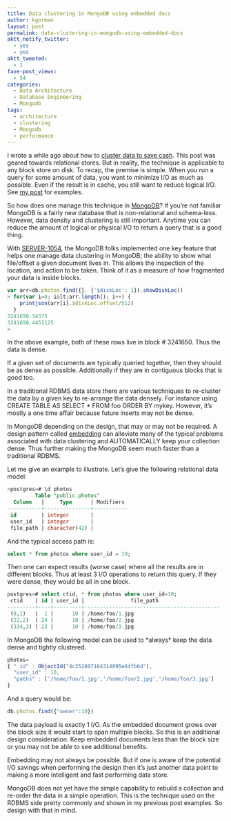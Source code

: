 ```yaml
---
title: Data clustering in MongoDB using embedded docs
author: kgorman
layout: post
permalink: data-clustering-in-mongodb-using-embedded-docs
aktt_notify_twitter:
  - yes
  - yes
aktt_tweeted:
  - 1
fave-post_views:
  - 54
categories:
  - Data Architecture
  - Database Engineering
  - Mongodb
tags:
  - architecture
  - clustering
  - Mongodb
  - performance
---
```

I wrote a while ago about how to [cluster data to save cash][1]. This post was geared towards relational stores. But in reality, the technique is applicable to any block store on disk. To recap, the premise is simple. When you run a query for some amount of data, you want to minimize I/O as much as possible. Even if the result is in cache, you still want to reduce logical I/O. See [my post][1] for examples.

So how does one manage this technique in [MongoDB][2]? If you&#8217;re not familiar MongoDB is a fairly new database that is non-relational and schema-less. However, data density and clustering is still important. Anytime you can reduce the amount of logical or physical I/O to return a query that is a good thing.

With [SERVER-1054][3], the MongoDB folks implemented one key feature that helps one manage data clustering in MongoDB; the ability to show what file/offset a given document lives in. This allows the inspection of the location, and action to be taken. Think of it as a measure of how fragmented your data is inside blocks.

~~~ javascript
var arr=db.photos.find({}, {'$diskLoc': 1}).showDiskLoc()
> for(var i=0; i&lt;arr.length(); i++) {
    printjson(arr[i].$diskLoc.offset/512)
  }
3241650.34375
3241650.4453125
>
~~~

In the above example, both of these rows live in block # 3241650. Thus the data is dense.

If a given set of documents are typically queried together, then they should be as dense as possible. Additionally if they are in contiguous blocks that is good too.

In a traditional RDBMS data store there are various techniques to re-cluster the data by a given key to re-arrange the data densely. For instance using CREATE TABLE AS SELECT * FROM foo ORDER BY mykey. However, it&#8217;s mostly a one time affair because future inserts may not be dense.

In MongoDB depending on the design, that may or may not be required. A design pattern called [embedding][4] can alleviate many of the typical problems associated with data clustering and AUTOMATICALLY keep your collection dense. Thus further making the MongoDB seem much faster than a traditional RDBMS.

Let me give an example to illustrate. Let&#8217;s give the following relational data model:

~~~ sql
>postgres=# \d photos
         Table "public.photos"
  Column   |     Type      | Modifiers
-----------+---------------+-----------
 id        | integer       |
 user_id   | integer       |
 file_path | character(42) |

~~~

And the typical access path is:

~~~ sql
select * from photos where user_id = 10;
~~~

Then one can expect results (worse case) where all the results are in different blocks. Thus at least 3 I/O operations to return this query. If they were dense, they would be all in one block.

~~~ sql
postgres=# select ctid, * from photos where user_id=10;
 ctid    | id | user_id |               file_path
---------+----+---------+--------------------------------------------
 (0,1)   |  1 |      10 | /home/foo/1.jpg
 (22,2)  | 24 |      10 | /home/foo/2.jpg
 (334,3) | 23 |      10 | /home/foo/3.jpg

~~~

In MongoDB the following model can be used to \*always\* keep the data dense and tightly clustered.

~~~ javascript
photos=
{ "_id" : ObjectId("4c252807164314895e44fb6d"),
  "user_id" : 10,
  "paths" : ['/home/foo/1.jpg','/home/foo/2.jpg','/home/foo/3.jpg']
}
~~~

And a query would be:

~~~ javascript
db.photos.find({"owner":10})
~~~

The data payload is exactly 1 I/O. As the embedded document grows over the block size it would start to span multiple blocks. So this is an additional design consideration. Keep embedded documents less than the block size or you may not be able to see additional benefits.

Embedding may not always be possible. But if one is aware of the potential I/O savings when performing the design then it&#8217;s just another data point to making a more intelligent and fast performing data store.

MongoDB does not yet have the simple capability to rebuild a collection and re-order the data in a simple operation. This is the technique used on the RDBMS side pretty commonly and shown in my previous post examples. So design with that in mind.

 [1]: http://www.kennygorman.com/wordpress/?p=334
 [2]: http://www.mongodb.org/
 [3]: http://jira.mongodb.org/browse/SERVER-1054
 [4]: http://www.mongodb.org/display/DOCS/Updating+Data+in+Mongo#UpdatingDatainMongo-EmbeddingDocumentsDirectlyinDocuments
